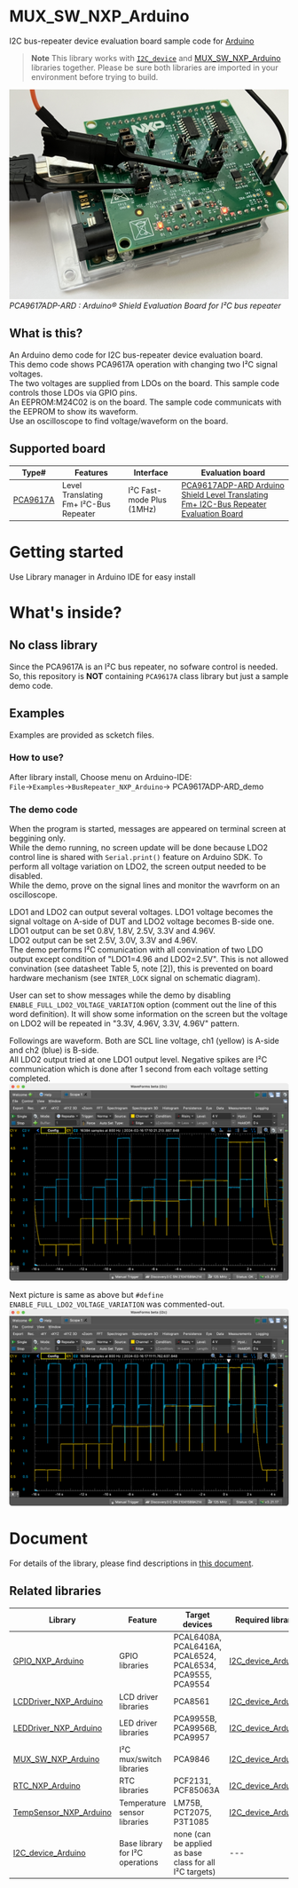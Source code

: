 # MUX_SW_NXP_Arduino
I2C bus-repeater device evaluation board sample code for [Arduino](https://www.arduino.cc) 

> **Note**
This library works with [`I2C_device`](https://github.com/teddokano/I2C_device_Arduino) and [MUX_SW_NXP_Arduino](https://github.com/teddokano/MUX_SW_NXP_Arduino) libraries together. Please be sure both libraries are imported in your environment before trying to build. 

![Boards](https://github.com/teddokano/additional_files/blob/main/BusRepeater_NXP_Arduino/board.jpg)  
_PCA9617ADP-ARD : Arduino® Shield Evaluation Board for I²C bus repeater_

## What is this?
An Arduino demo code for I2C bus-repeater device evaluation board.  
This demo code shows PCA9617A operation with changing two I²C signal voltages.  
The two voltages are supplied from LDOs on the board. This sample code controls those LDOs via GPIO pins.  
An EEPROM:M24C02 is on the board. The sample code communicats with the EEPROM to show its waveform.  
Use an oscilloscope to find voltage/waveform on the board. 

## Supported board
Type#|Features|Interface|Evaluation board
---|---|---|---
[PCA9617A](https://www.nxp.com/products/interfaces/ic-spi-i3c-interface-devices/ic-bus-repeaters-hubs-extenders/level-translating-fm-plus-ic-bus-repeater:PCA9617A)	|Level Translating Fm+ I²C-Bus Repeater	|I²C Fast-mode Plus (1MHz)			|[PCA9617ADP-ARD Arduino Shield Level Translating Fm+ I2C-Bus Repeater Evaluation Board](https://www.nxp.com/design/design-center/development-boards/analog-toolbox/arduino-shields-solutions/pca9617adp-ard-arduino-shield-level-translating-fm-plus-ic-bus-repeater-evaluation-board:PCA9617ADP-ARD)

# Getting started

Use Library manager in Arduino IDE for easy install

# What's inside?

## No class library
Since the PCA9617A is an I²C bus repeater, no sofware control is needed.  
So, this repository is **NOT** containing `PCA9617A` class library but just a sample demo code.  

## Examples
Examples are provided as scketch files.

### How to use?

After library install, Choose menu on Arduino-IDE: `File`→`Examples`→`BusRepeater_NXP_Arduino`→ PCA9617ADP-ARD_demo

### The demo code

When the program is started, messages are appeared on terminal screen at beggining only.  
While the demo running, no screen update will be done because LDO2 control line is shared with `Serial.print()` feature on Arduino SDK. 
To perform all voltage variation on LDO2, the screen output needed to be disabled.  
While the demo, prove on the signal lines and monitor the wavrform on an oscilloscope.  

LDO1 and LDO2 can output several voltages. LDO1 voltage becomes the signal voltage on A-side of DUT and LDO2 voltage becomes B-side one.  
LDO1 output can be set 0.8V, 1.8V, 2.5V, 3.3V and 4.96V.  
LDO2 output can be set 2.5V, 3.0V, 3.3V and 4.96V.  
The demo performs I²C comunication with all convination of two LDO output except condition of "LDO1=4.96 and LDO2=2.5V". This is not allowed convination (see datasheet Table 5, note \[2\]), this is prevented on board hardware mechanism (see `INTER_LOCK` signal on schematic diagram).  

User can set to show messages while the demo by disabling `ENABLE_FULL_LDO2_VOLTAGE_VARIATION` option (comment out the line of this word definition). It will show some information on the screen but the voltage on LDO2 will be repeated in "3.3V, 4.96V, 3.3V, 4.96V" pattern.  

Followings are waveform. Both are SCL line voltage, ch1 (yellow) is A-side and ch2 (blue) is B-side.  
All LDO2 output tried at one LDO1 output level. 
Negative spikes are I²C communication which is done after 1 second from each voltage setting completed.  
![Waveforms](https://github.com/teddokano/additional_files/blob/main/BusRepeater_NXP_Arduino/waveform0.png)  

Next picture is same as above but `#define ENABLE_FULL_LDO2_VOLTAGE_VARIATION` was commented-out.  
![Waveforms](https://github.com/teddokano/additional_files/blob/main/BusRepeater_NXP_Arduino/waveform1.png)  


# Document

For details of the library, please find descriptions in [this document](https://teddokano.github.io/MUX_SW_NXP_Arduino/annotated.html).

## Related libraries
Library|Feature|Target devices|Required library
---|---|---|---
[GPIO_NXP_Arduino](https://github.com/teddokano/GPIO_NXP_Arduino)				|GPIO libraries						|PCAL6408A, PCAL6416A, PCAL6524, PCAL6534, PCA9555, PCA9554	|[I2C_device_Arduino](https://github.com/teddokano/I2C_device_Arduino)
[LCDDriver_NXP_Arduino](https://github.com/teddokano/LCDDriver_NXP_Arduino)		|LCD driver libraries				|PCA8561						|[I2C_device_Arduino](https://github.com/teddokano/I2C_device_Arduino)
[LEDDriver_NXP_Arduino](https://github.com/teddokano/LEDDriver_NXP_Arduino)		|LED driver libraries				|PCA9955B, PCA9956B, PCA9957	|[I2C_device_Arduino](https://github.com/teddokano/I2C_device_Arduino)
[MUX_SW_NXP_Arduino](https://github.com/teddokano/MUX_SW_NXP_Arduino)			|I²C mux/switch libraries			|PCA9846						|[I2C_device_Arduino](https://github.com/teddokano/I2C_device_Arduino)
[RTC_NXP_Arduino](https://github.com/teddokano/RTC_NXP_Arduino)					|RTC libraries						|PCF2131, PCF85063A				|[I2C_device_Arduino](https://github.com/teddokano/I2C_device_Arduino)
[TempSensor_NXP_Arduino](https://github.com/teddokano/TempSensor_NXP_Arduino)	|Temperature sensor libraries		|LM75B, PCT2075, P3T1085		|[I2C_device_Arduino](https://github.com/teddokano/I2C_device_Arduino)
[I2C_device_Arduino](https://github.com/teddokano/I2C_device_Arduino)			|Base library for I²C operations	|none (can be applied as base class for all I²C targets)|---
